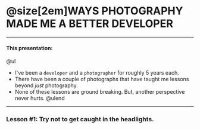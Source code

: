 <!-- https://gitpitch.com/jesse-cameron/presentations/photography?p=brownbags/programming_with_photos#/ --->

# @size[2em]WAYS PHOTOGRAPHY MADE ME A BETTER DEVELOPER

---

#### This presentation:

@ul
 - I've been a `developer` and a `photographer` for roughly 5 years each.
 - There have been a couple of photographs that have taught me lessons beyond _just_ photography. 
 - None of these lessons are ground breaking. But, another perspective never hurts.
@ulend

---

### Lesson #1: Try not to get caught in the headlights.